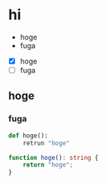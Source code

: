 # hi

- hoge
- fuga

- [x] hoge
- [ ] fuga

## hoge

### fuga

```python
def hoge():
    retrun "hoge"
```

```typescript
function hoge(): string {
    return "hoge";
}
```

